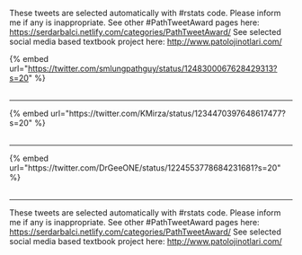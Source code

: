 

These tweets are selected automatically with #rstats code. Please inform me if any is inappropriate.
See other #PathTweetAward pages here: https://serdarbalci.netlify.com/categories/PathTweetAward/ 
See selected social media based textbook project here: http://www.patolojinotlari.com/

{% embed url="https://twitter.com/smlungpathguy/status/1248300067628429313?s=20" %}<br>
<br>
<hr>
{% embed url="https://twitter.com/KMirza/status/1234470397648617477?s=20" %}<br>
<br>
<hr>
{% embed url="https://twitter.com/DrGeeONE/status/1224553778684231681?s=20" %}<br>
<br>
<hr>


These tweets are selected automatically with #rstats code. Please inform me if any is inappropriate.
See other #PathTweetAward pages here: https://serdarbalci.netlify.com/categories/PathTweetAward/ 
See selected social media based textbook project here: http://www.patolojinotlari.com/
